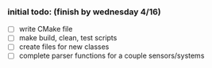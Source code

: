 ### initial todo: (finish by wednesday 4/16)
- [ ] write CMake file
- [ ] make build, clean, test scripts
- [ ] create files for new classes
- [ ] complete parser functions for a couple sensors/systems

